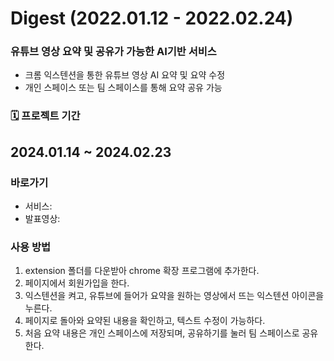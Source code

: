 
<h1>Digest (2022.01.12 - 2022.02.24)</h1>

### 유튜브 영상 요약 및 공유가 가능한 AI기반 서비스

- 크롬 익스텐션을 통한 유튜브 영상 AI 요약 및 요약 수정 
- 개인 스페이스 또는 팀 스페이스를 통해 요약 공유 가능

### 🗓️ 프로젝트 기간
##     2024.01.14 ~ 2024.02.23

### 바로가기 
 - 서비스:
 - 발표영상:

### 사용 방법
1. extension 폴더를 다운받아 chrome 확장 프로그램에 추가한다.
2. 페이지에서 회원가입을 한다.
3. 익스텐션을 켜고, 유튜브에 들어가 요약을 원하는 영상에서 뜨는 익스텐션 아이콘을 누른다.
4. 페이지로 돌아와 요약된 내용을 확인하고, 텍스트 수정이 가능하다.
5. 처음 요약 내용은 개인 스페이스에 저장되며, 공유하기를 눌러 팀 스페이스로 공유한다.

<!-- 여기 포스터 넣어주세용 -->
<!-- This is a [Next.js](https://nextjs.org/) project bootstrapped with [`create-next-app`](https://github.com/vercel/next.js/tree/canary/packages/create-next-app). 

## Getting Started

```bash
pnpm exec drizzle-kit push:sqlite
```

## env list

```bash
GITHUB_ID =
GITHUB_SECRET =
NEXTAUTH_SECRET=
OPENAI_API_KEY=
```

then, run the development server:

```bash
pnpm dev
```

Open [http://localhost:3000](http://localhost:3000) with your browser to see the result.

You can start editing the page by modifying `app/page.tsx`. The page auto-updates as you edit the file.

This project uses [`next/font`](https://nextjs.org/docs/basic-features/font-optimization) to automatically optimize and load Inter, a custom Google Font.

## Learn More

To learn more about Next.js, take a look at the following resources:

- [Next.js Documentation](https://nextjs.org/docs) - learn about Next.js features and API.
- [Learn Next.js](https://nextjs.org/learn) - an interactive Next.js tutorial.

You can check out [the Next.js GitHub repository](https://github.com/vercel/next.js/) - your feedback and contributions are welcome!

## Deploy on Vercel

The easiest way to deploy your Next.js app is to use the [Vercel Platform](https://vercel.com/new?utm_medium=default-template&filter=next.js&utm_source=create-next-app&utm_campaign=create-next-app-readme) from the creators of Next.js.

Check out our [Next.js deployment documentation](https://nextjs.org/docs/deployment) for more details.
-->

